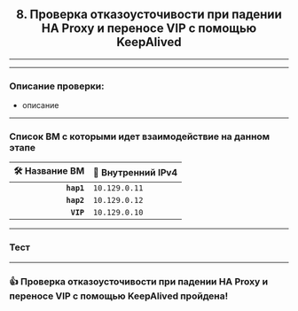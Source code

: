 <div align="center"><h2> 8. Проверка отказоусточивости при падении HA Proxy и переносе VIP с помощью KeepAlived </h2></div>

***
***
### Описание проверки:
  * описание

*** 
### Список ВМ с которыми идет взаимодействие на данном этапе
  :hammer_and_wrench: Название ВМ | :memo: Внутренний IPv4 |
  |--------------:|---------------|
  | **`hap1`** | `10.129.0.11` |
  | **`hap2`** | `10.129.0.12` |     
  | **`VIP`**  | `10.129.0.10` |
  
***
### Тест


***
### :+1: Проверка отказоусточивости при падении HA Proxy и переносе VIP с помощью KeepAlived пройдена!
